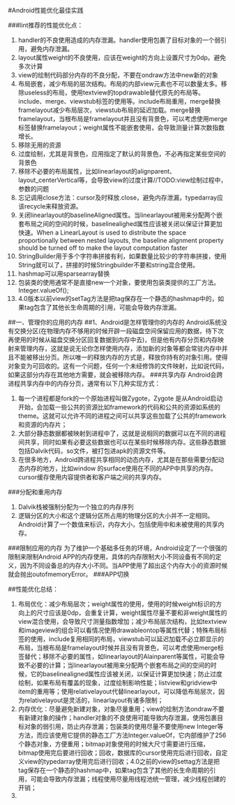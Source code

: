 #Android性能优化最佳实践

###lint推荐的性能优化点：

1. handler的不良使用造成的内存泄漏。handler使用包裹了目标对象的一个弱引用，避免内存泄漏。
2. layout属性weight的不良使用，应该在weight的方向上设置尺寸为0dp。避免多次计算
3. view的绘制代码部分内存的不良分配，不要在ondraw方法中new新的对象
4. 布局嵌套，减少布局的层次结构。布局的内部view元素也不可以数量太多。移除useless的布局，使用textview的topdrawable替代原先的布局等。include、merge、viewstub标签的使用等。include布局重用，merge替换framelayout减少布局层次，viewstub布局的延迟加载。merge替换framelayout，当根布局是framelayout并且没有背景色，可以考虑使用merge标签替换framelayout；weight属性不能嵌套使用，会导致测量计算次数指数增长。
5. 移除无用的资源
6. 过度绘制，尤其是背景色，应用指定了默认的背景色，不必再指定某些空间的背景色
7. 移除不必要的布局属性，比如linearlayout的alignparent、layout_centerVertical等，会导致view的过度计算//TODO:view绘制过程中，参数的问题
8. 忘记调用close方法：cursor及时释放.close，避免内存泄漏，typedarray应该recycle来释放资源。
9. 关闭linearlayout的baselineAligned属性。当linearlayout被用来分配两个嵌套布局之间的空间的时候，baselinealighed属性应该被关闭以保证计算更加快速。When a LinearLayout is used to distribute the space proportionally between nested layouts, the baseline alignment property should be turned off to make the layout computation faster
10. StringBuilder用于多个字符串拼接有利，如果数量比较少的字符串拼接，使用String就可以了，拼接的时候Stringbuilder不要和string混合使用。
11. hashmap可以用sparsearray替换
12. 包装类的使用通常不是直接new一个对象，要使用包装类提供的工厂方法。Integer.valueOf();
13. 4.0版本以前view的setTag方法是把tag保存在一个静态的hashmap中的，如果tag包含了其他长生命周期的引用，可能会导致内存泄漏。


##一、管理你的应用的内存
##1、Android是怎样管理你的内存的
Android系统没有交换分区(在物理内存不够用的时候开辟一段磁盘空间保留应用的数据，待下次再使用的时候从磁盘交换分区回复数据到内存中去)，但是他有内存分页和内存映射来管理内存，这就是说无论你怎样使用内存，添加新的对象等都会常驻内存中并且不能被移出分页。所以唯一的释放内存的方式是，释放你持有的对象引用。使得对象变为可回收的。这有一个问题，任何一个未经修饰的文件映射，比如说代码，如果这部分内存在其他地方需要，就会被移除内存。
###共享内存
Android会跨进程共享内存中的内存分页，通常有以下几种实现方式：

1. 每一个进程都是fork的一个原始进程叫做Zygote，Zygote 是从Android启动开始，会加载一些公共的资源比如framework的代码和公共的资源如系统的theme。这就可以允许不同的进程之间可以共享这些加载了公共的framework和资源的内存片；
2. 大部分静态数据都被映射到进程中了，这就是说相同的数据可以在不同的进程间共享，同时如果有必要这些数据也可以在某些时候移除内存。这些静态数据包括Dalvik代码，so文件，被打包进apk的资源文件等。
3. 在很多地方，Android跨进程共享相同的动态内存，尤其是在那些需要分配动态内存的地方，比如window 的surface使用在不同的APP中共享的内存。cursor缓存使用内容提供者和客户端之间的共享内存。
	
	
###分配和重用内存
1. Dalvik栈被强制分配为一个独立的内存序列
2. 逻辑分区的大小和这个逻辑分区所占用的物理分区的大小并不一定相同。Android计算了一个数值来标识，内存大小，包括使用中和未被使用的共享内存。



###限制应用的内存
为了维护一个基础多任务的环境，Android设定了一个很强的限制来限制Android APP的内存使用，具体的内存限制大小不同设备有不同的定义，因为不同设备总的内存大小不同。当APP使用了超出这个内存大小的资源时候就会抛出outofmemoryError。
###APP切换














##性能优化总结：
1. 布局优化：减少布局层次；weight属性的使用，使用的时候weight标识的方向上的尺寸应该是0dp，会重复计算，weight属性尽量不要和非weight属性的view混合使用，会导致尺寸测量指数增加；减少布局层次结构，比如textview和imageview的组合可以看情况使用drawableontop等属性代替；特殊布局标签的使用，include复用相同的布局，viewstub可以延迟加载不必立即显示的布局，当根布局是framelayout时候并且没有背景色，可以考虑使用merge标签替代；移除不必要的属性，如linearlayout的Alainparent等属性，可能会导致不必要的计算；当linearlayout被用来分配两个嵌套布局之间的空间的时候，它的baselinealigned属性应该被关闭，以保证计算更加快速；防止过度绘制，如果布局有覆盖的现象，过度绘制影响性能；listview和gridview中item的重用等；使用relativelayout代替linearlayout，可以降低布局层次，因为relativelayout是灵活的，linearlayout有诸多限制；
2. 内存优化：尽量避免新建对象，对象尽量重用；view的绘制方法ondraw不要有新建对象的操作；handler对象的不良使用可能导致内存泄漏，使用包裹目标对象的弱引用，防止内存泄漏；包装类的使用尽量不要使用new Integer等方法，而应该使用它提供的静态工厂方法Integer.valueOf，它内部维护了256个静态对象，方便重用；bitmap对象使用的时候大尺寸需要进行压缩，bitmap使用完后要进行回收；回收，数据库的cursor使用完后进行回收，自定义view的typedarray使用完后进行回收；4.0之前的view的settag方法是把tag保存在一个静态的hashmap中，如果tag包含了其他的长生命周期的引用，可能会导致内存泄漏；线程使用尽量用线程池统一管理，减少线程创建的开销；
3. 